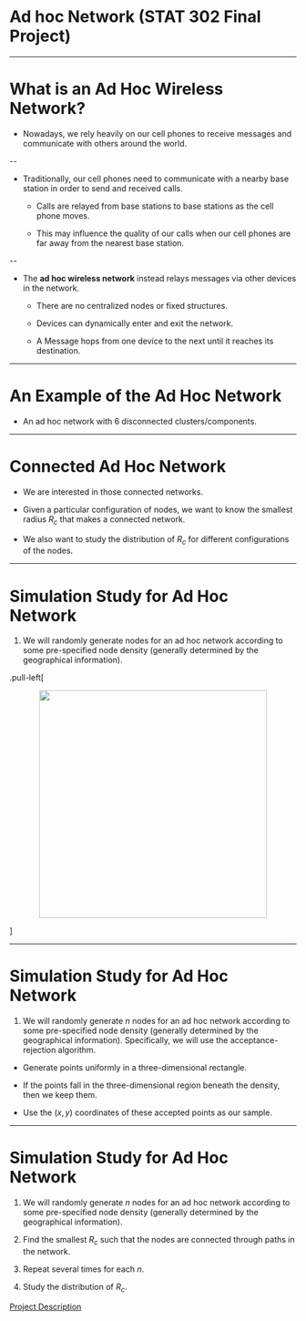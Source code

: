 # Ad hoc Network (STAT 302 Final Project)

---

# What is an Ad Hoc Wireless Network?

- Nowadays, we rely heavily on our cell phones to receive messages and communicate with others around the world.

--

- Traditionally, our cell phones need to communicate with a nearby base station in order to send and received calls.

  - Calls	are relayed from base stations to base stations as the cell phone moves.
  
  - This may influence the quality of our calls when our cell phones are far away from the nearest base station.

--

- The **ad hoc wireless network** instead relays messages via other devices in the network.

  - There are no centralized nodes or fixed structures.
  
  - Devices can dynamically enter and exit the network.
  
  - A Message hops from one device to the next until it reaches its destination.
  
---

# An Example of the Ad Hoc Network

- An ad hoc network with 6 disconnected clusters/components.

---

# Connected Ad Hoc Network

- We are interested in those connected networks.
  
<!-- - There is at least one path between each pair of devices in the network.
-->
  
- Given a particular configuration of nodes, we want to know the smallest radius $R_c$ that makes a connected network.

- We also want to study the distribution of $R_c$ for different configurations of the nodes.

---

# Simulation Study for Ad Hoc Network

1. We will randomly generate nodes for an ad hoc network according to some pre-specified node density (generally determined by the geographical information).


.pull-left[

<p align="center">
<img src="./figures/contour_3d.jpeg" width="400"/>
</p>

]

---

# Simulation Study for Ad Hoc Network

1. We will randomly generate $n$ nodes for an ad hoc network according to some pre-specified node density (generally determined by the geographical information). Specifically, we will use the acceptance-rejection algorithm.

- Generate points uniformly in a three-dimensional rectangle.

- If the points fall in the three-dimensional region beneath the density, then we keep them.

- Use the $(x,y)$ coordinates of these accepted points as our sample.

---

# Simulation Study for Ad Hoc Network

1. We will randomly generate $n$ nodes for an ad hoc network according to some pre-specified node density (generally determined by the geographical information).

2. Find the smallest $R_c$ such that the nodes are connected through paths in the network.

3. Repeat several times for each $n$.

4. Study the distribution of $R_c$.

[Project Description](https://raw.githubusercontent.com/zhangyk8/zhangyk8.github.io/master/_teaching/file_stat302/Lectures/Final_Project.pdf)
